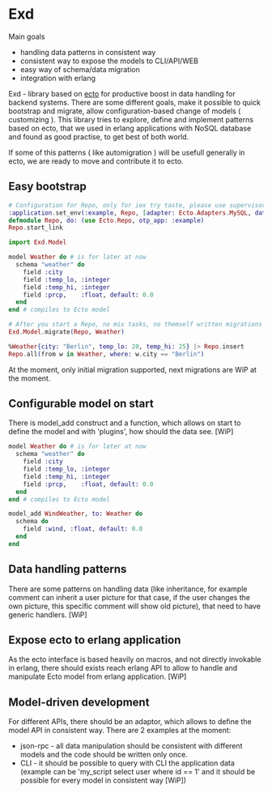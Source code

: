 Exd
===

Main goals

* handling data patterns in consistent way
* consistent way to expose the models to CLI/API/WEB
* easy way of schema/data migration
* integration with erlang

Exd - library based on [ecto](https://github.com/elixir-lang/ecto) for productive boost in data handling for backend systems. There are some different goals, make it possible to quick bootstrap and migrate, allow configuration-based change of models ( customizing ). This library tries to explore, define and implement patterns based on ecto, that we used in erlang applications with NoSQL database and found as good practise, to get best of both world.

If some of this patterns ( like automigration ) will be usefull generally in ecto, we are ready to move and contribute it to ecto.

Easy bootstrap
--------------

```elixir
# Configuration for Repo, only for iex try taste, please use supervisor in your application
:application.set_env(:example, Repo, [adapter: Ecto.Adapters.MySQL, database: "example", username: "root"])
defmodule Repo, do: (use Ecto.Repo, otp_app: :example)
Repo.start_link

import Exd.Model

model Weather do # is for later at now
  schema "weather" do
    field :city
    field :temp_lo, :integer
    field :temp_hi, :integer
    field :prcp,    :float, default: 0.0
  end
end # compiles to Ecto model

# After you start a Repo, no mix tasks, no themself written migrations
Exd.Model.migrate(Repo, Weather)

%Weather{city: "Berlin", temp_lo: 20, temp_hi: 25} |> Repo.insert
Repo.all(from w in Weather, where: w.city == "Berlin")
```

At the moment, only initial migration supported, next migrations are WiP at the moment.

Configurable model on start
---------------------------

There is model_add construct and a function, which allows on start to define the model and with 'plugins', how should the data see. [WiP]

```elixir
model Weather do # is for later at now
  schema "weather" do
    field :city
    field :temp_lo, :integer
    field :temp_hi, :integer
    field :prcp,    :float, default: 0.0
  end
end # compiles to Ecto model

model_add WindWeather, to: Weather do
  schema do
    field :wind, :float, default: 0.0
  end
end
```

Data handling patterns
----------------------

There are some patterns on handling data (like inheritance, for example comment can inherit a user picture for that case, if the user changes the own picture, this specific comment will show old picture), that need to have generic handlers. [WiP]

Expose ecto to erlang application
---------------------------------

As the ecto interface is based heavily on macros, and not directly invokable in erlang, there should exists reach erlang API to allow to handle and manipulate Ecto model from erlang application. [WiP]

Model-driven development
------------------------

For different APIs, there should be an adaptor, which allows to define the model API in consistent way. There are 2 examples at the moment:

* json-rpc - all data manipulation should be consistent with different models and the code should be written only once.
* CLI - it should be possible to query with CLI the application data (example can be 'my_script select user where id == 1' and it should be possible for every model in consistent way [WiP])
